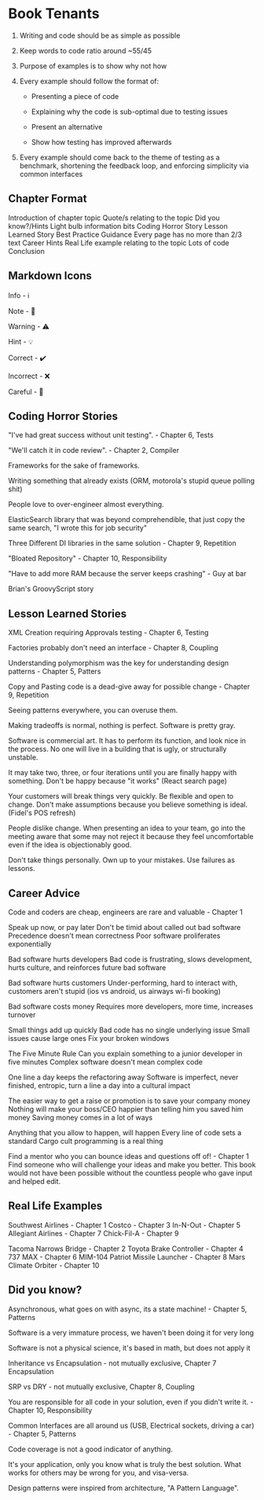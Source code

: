 # Book Tenants

1. Writing and code should be as simple as possible

2. Keep words to code ratio around ~55/45

3. Purpose of examples is to show why not how

4. Every example should follow the format of:

   - Presenting a piece of code

   - Explaining why the code is sub-optimal due to testing issues

   - Present an alternative

   - Show how testing has improved afterwards

5. Every example should come back to the theme of testing as a benchmark, shortening the feedback loop, and enforcing simplicity via common interfaces

## Chapter Format

Introduction of chapter topic
Quote/s relating to the topic
Did you know?/Hints Light bulb information bits
Coding Horror Story
Lesson Learned Story
Best Practice Guidance
Every page has no more than 2/3 text
Career Hints
Real Life example relating to the topic
Lots of code
Conclusion

## Markdown Icons

Info - :information_source:

Note - :memo:

Warning - :warning:

Hint - :bulb:

Correct - :heavy_check_mark:

Incorrect - :x:

Careful - :eyes:

## Coding Horror Stories

"I've had great success without unit testing". - Chapter 6, Tests

"We'll catch it in code review". - Chapter 2, Compiler

Frameworks for the sake of frameworks.

Writing something that already exists (ORM, motorola's stupid queue polling shit)

People love to over-engineer almost everything.

ElasticSearch library that was beyond comprehendible, that just copy the same search, "I wrote this for job security"

Three Different DI libraries in the same solution - Chapter 9, Repetition

"Bloated Repository" - Chapter 10, Responsibility

"Have to add more RAM because the server keeps crashing" - Guy at bar

Brian's GroovyScript story

## Lesson Learned Stories

XML Creation requiring Approvals testing - Chapter 6, Testing

Factories probably don't need an interface - Chapter 8, Coupling

Understanding polymorphism was the key for understanding design patterns - Chapter 5, Patters

Copy and Pasting code is a dead-give away for possible change - Chapter 9, Repetition

Seeing patterns everywhere, you can overuse them.

Making tradeoffs is normal, nothing is perfect. Software is pretty gray.

Software is commercial art. It has to perform its function, and look nice in the process. No one will live in a building that is ugly, or structurally unstable.

It may take two, three, or four iterations until you are finally happy with something. Don't be happy because "it works" (React search page)

Your customers will break things very quickly. Be flexible and open to change. Don't make assumptions because you believe something is ideal. (Fidel's POS refresh)

People dislike change. When presenting an idea to your team, go into the meeting aware that some may not reject it because they feel uncomfortable even if the idea is objectionably good.

Don't take things personally. Own up to your mistakes. Use failures as lessons.

## Career Advice

Code and coders are cheap, engineers are rare and valuable - Chapter 1

Speak up now, or pay later
Don't be timid about called out bad software
Precedence doesn't mean correctness
Poor software proliferates exponentially

Bad software hurts developers
Bad code is frustrating, slows development, hurts culture, and reinforces future bad software

Bad software hurts customers
Under-performing, hard to interact with, customers aren't stupid
(ios vs android, us airways wi-fi booking)

Bad software costs money
Requires more developers, more time, increases turnover

Small things add up quickly
Bad code has no single underlying issue
Small issues cause large ones
Fix your broken windows

The Five Minute Rule
Can you explain something to a junior developer in five minutes
Complex software doesn't mean complex code

One line a day keeps the refactoring away
Software is imperfect, never finished, entropic, turn a line a day into a cultural impact

The easier way to get a raise or promotion is to save your company money
Nothing will make your boss/CEO happier than telling him you saved him money
Saving money comes in a lot of ways

Anything that you allow to happen, will happen
Every line of code sets a standard
Cargo cult programming is a real thing

Find a mentor who you can bounce ideas and questions off of! - Chapter 1
Find someone who will challenge your ideas and make you better.
This book would not have been possible without the countless people who gave input and helped edit.

## Real Life Examples

Southwest Airlines - Chapter 1
Costco - Chapter 3
In-N-Out - Chapter 5
Allegiant Airlines - Chapter 7
Chick-Fil-A - Chapter 9

Tacoma Narrows Bridge - Chapter 2
Toyota Brake Controller - Chapter 4
737 MAX - Chapter 6
MIM-104 Patriot Missile Launcher - Chapter 8
Mars Climate Orbiter - Chapter 10

## Did you know?

Asynchronous, what goes on with async, its a state machine! - Chapter 5, Patterns

Software is a very immature process, we haven't been doing it for very long

Software is not a physical science, it's based in math, but does not apply it

Inheritance vs Encapsulation - not mutually exclusive, Chapter 7 Encapsulation

SRP vs DRY - not mutually exclusive, Chapter 8, Coupling

You are responsible for all code in your solution, even if you didn't write it. - Chapter 10, Responsibility

Common Interfaces are all around us (USB, Electrical sockets, driving a car) - Chapter 5, Patterns

Code coverage is not a good indicator of anything.

It's your application, only you know what is truly the best solution. What works for others may be wrong for you, and visa-versa.

Design patterns were inspired from architecture, "A Pattern Language".

